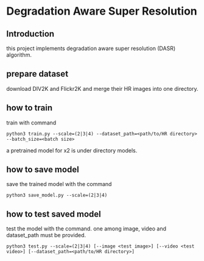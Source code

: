 # Degradation Aware Super Resolution

## Introduction

this project implements degradation aware super resolution (DASR) algorithm.

## prepare dataset

download DIV2K and Flickr2K and merge their HR images into one directory.

## how to train

train with command

```shell
python3 train.py --scale=(2|3|4) --dataset_path=<path/to/HR directory> --batch_size=<batch size>
```

a pretrained model for x2 is under directory models.

## how to save model

save the trained model with the command

```shell
python3 save_model.py --scale=(2|3|4)
```

## how to test saved model

test the model with the command.
one among image, video and dataset_path must be provided.

```shell
python3 test.py --scale=(2|3|4) [--image <test image>] [--video <test video>] [--dataset_path=<path/to/HR directory>]
```
